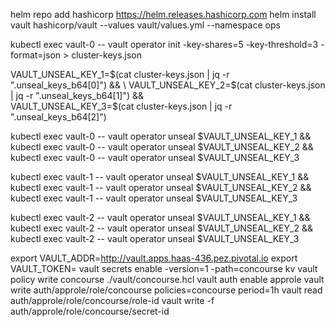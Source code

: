 helm repo add hashicorp https://helm.releases.hashicorp.com
helm install vault hashicorp/vault --values vault/values.yml --namespace ops

kubectl exec vault-0 -- vault operator init -key-shares=5 -key-threshold=3 -format=json > cluster-keys.json

VAULT_UNSEAL_KEY_1=$(cat cluster-keys.json | jq -r ".unseal_keys_b64[0]") && \
VAULT_UNSEAL_KEY_2=$(cat cluster-keys.json | jq -r ".unseal_keys_b64[1]") && \
VAULT_UNSEAL_KEY_3=$(cat cluster-keys.json | jq -r ".unseal_keys_b64[2]")


kubectl exec vault-0 -- vault operator unseal $VAULT_UNSEAL_KEY_1 && \
kubectl exec vault-0 -- vault operator unseal $VAULT_UNSEAL_KEY_2 && \
kubectl exec vault-0 -- vault operator unseal $VAULT_UNSEAL_KEY_3

kubectl exec vault-1 -- vault operator unseal $VAULT_UNSEAL_KEY_1 && \
kubectl exec vault-1 -- vault operator unseal $VAULT_UNSEAL_KEY_2 && \
kubectl exec vault-1 -- vault operator unseal $VAULT_UNSEAL_KEY_3

kubectl exec vault-2 -- vault operator unseal $VAULT_UNSEAL_KEY_1 && \
kubectl exec vault-2 -- vault operator unseal $VAULT_UNSEAL_KEY_2 && \
kubectl exec vault-2 -- vault operator unseal $VAULT_UNSEAL_KEY_3

export VAULT_ADDR=http://vault.apps.haas-436.pez.pivotal.io
export VAULT_TOKEN=
vault secrets enable -version=1 -path=concourse kv
vault policy write concourse ./vault/concourse.hcl
vault auth enable approle
vault write auth/approle/role/concourse policies=concourse period=1h
vault read auth/approle/role/concourse/role-id
vault write -f auth/approle/role/concourse/secret-id